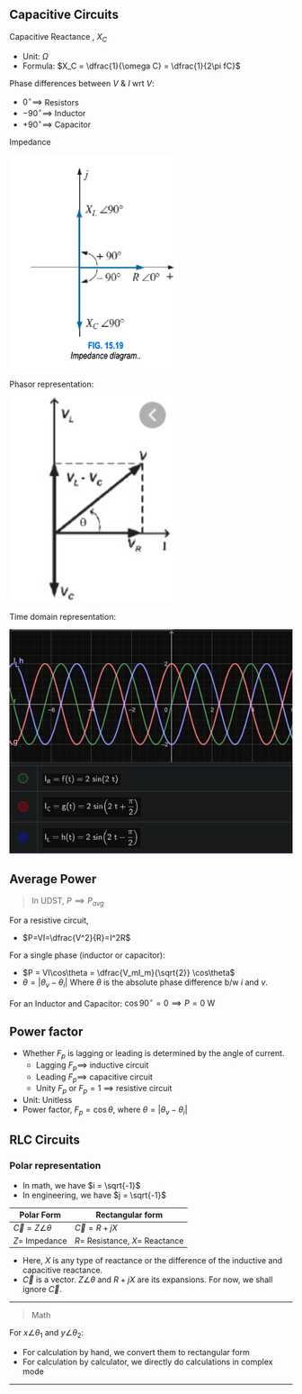 ## Capacitive Circuits

Capacitive Reactance , $X_C$
- Unit: $\Omega$
- Formula: $X_C = \dfrac{1}{\omega C} = \dfrac{1}{2\pi fC}$

Phase differences between $V$ & $I$ wrt $V$:
- $0^\circ \implies$ Resistors
- $-90^\circ \implies$ Inductor
- $+90^\circ \implies$ Capacitor

Impedance

<img src="images/impedance.png" alt="image" width="300"/>

Phasor representation:

<img src="images/phasor.png" alt="image" width="300"/>

Time domain representation:

![image](images/time-domain.png)

## Average Power

> In UDST, $P \implies P_{avg}$

For a resistive circuit,
- $P=VI=\dfrac{V^2}{R}=I^2R$

For a single phase (inductor or capacitor):
- $P = VI\cos\theta = \dfrac{V_mI_m}{\sqrt{2}} \cos\theta$
- $\theta = |\theta_v-\theta_i |$
Where $\theta$ is the absolute phase difference b/w $i$ and $v$.

For an Inductor and Capacitor:
$\cos 90^\circ = 0 \implies P = 0~\mathrm{W}$

## Power factor

- Whether $F_p$ is lagging or leading is determined by the angle of current.
    - Lagging $F_p \implies$ inductive circuit
    - Leading $F_p \implies$ capacitive circuit
    - Unity $F_p$ or $F_p=1$ $\implies$ resistive circuit
- Unit: Unitless
- Power factor, $F_p = \cos\theta,~\text{where}~\theta=|\theta_v-\theta_i |$

## RLC Circuits

### Polar representation

- In math, we have $i = \sqrt{-1}$
- In engineering, we have $j = \sqrt{-1}$

| Polar Form | Rectangular form |
|---|---|
| $\vec{C}=Z \angle \theta$ | $\vec{C}=R+jX$ |
| $Z=$ Impedance | $R=$ Resistance, $X=$ Reactance |

- Here, $X$ is any type of reactance or the difference of the inductive and capacitive reactance.
- $\vec{C}$ is a vector. $Z \angle \theta$ and $R+jX$ are its expansions. For now, we shall ignore $\vec{C}$.

---
> Math

For $x \angle \theta_1$ and $y \angle \theta_2$:
- For calculation by hand, we convert them to rectangular form
- For calculation by calculator, we directly do calculations in complex mode
---
